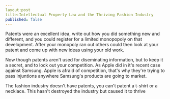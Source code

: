 ```yaml
---
layout:post
title:Intellectual Property Law and the Thriving Fashion Industry
published: false
---
```


Patents were an excellent idea, write out how you did something new and different, and
you could register for a limited monopopoly on that development. After your monopoly ran out
others could then look at your patent and come up with new ideas using your old work.

Now though patents aren't used for diseminating information, but to keep it a secret, and
to lock out your competition. As Apple did in it's recent case against Samsung. Apple is
afraid of competition, that's why they're trying to pass injuntions anywhere Samsung's
products are going to market.

The fashion industry doesn't have patents, you can't patent a t-shirt or a necklace. 
This hasn't destroyed the industry but caused it to thrive

